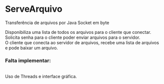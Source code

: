 # ServeArquivo
Transferência de arquivos por Java Socket em byte <br>

Disponibiliza uma lista de todos os arquivos para o cliente que conectar.<br>
Solicita senha para o cliente poder enviar arquivos para o servidor. <br>
O cliente que conecta ao servidor de arquivos, recebe uma lista de arquivos e pode baixar um arquivo.

<h3> Falta implementar: </h3> <br>
 Uso de Threads e interface gráfica.
